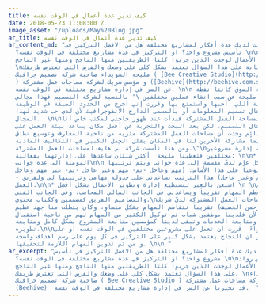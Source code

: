 ```yaml
---
title: كيف تدير عدة أعمال في الوقت نفسه
date: 2018-05-23 11:08:00 Z
image_asset: "/uploads/May%20Blog.jpg"
ar_title: كيف تدير عدة أعمال في الوقت نفسه
ar_content_md: "في حال كانت لديك عدة أفكار لمشاريع مختلفة هل من الافضل التركيز في
  تأسيس مشروع واحد؟ او التركيز في عدة مشاريع مختلفة في الوقت نفسه؟ \n\nلو بحثت في
  قصص رواد الأعمال لوجدت الذين جربوا كلتا الطريقتين منها الناجح ومنها غير الناجح.
  \nفالإجابة على هذا السؤال تعتمد بشكل كلي على وضعك والفرص التي تعترض طريقك. \nوقصة
  مليحه السويداء صاحبة شركة تصميم جرافيك ( [Bee Creative Studio](http://www.bee.com.sa/)
  ) و مؤسس شريك لشركة مساحات عمل مشتركة ([Beehive](http://beehive.com.sa/))  قد تخبرنا
  عن السر في إدارة مشاريع مختلفة في الوقت نفسه. \n\n الشغف وحاجة السوق كانتا نقطة
  البداية. تقول مليحة عن سبب انشاء عملين مختلفين \" بالنسبة لشركة التصميم فهذا مجالي
  في الحياة والمهنة اللي  أحبها واستمتع بها وقررت إني اخرج من الحدود الضيقة في الوظيفة
  وأتوسع في مجال تصميم المعلومات أو بالمسمى الدارج الانفوجرافيك لأن لدي حب شديد لهذا
  المجال.  \n\nأما بالنسبة لمساحة العمل المشتركة فبدأت عند ظهور حاجتي لمكتب خاص أنا
  وفريقي في مجال التصميم، لكن بعد البحث والتجربة عن أفضل مكان يساعد بيئة العمل على
  التجديد الدائم وجدت أن مساحات العمل المشتركة مثريه من ناحية المعارف وتوسيع نطاق
  العمل وأيضاً مشاركة الأخرين لنا في المكان يقلل الحِمل الكبير في التكاليف المادية.
  ومن هنا تأسست شركة بي هايف لمساحات العمل المشتركة.\"\nأما عن كيفية إدارة مشروعين
  مختلفين فتعطينا مليحة  أكثر شيئان ساعدها على إدارتهما بفعالية: \n\n* دون وقسم مهامك
  اليومية الى عدة جوانب\n\n الإدارة بشكل عام لديّ مقسمة إلى عدة جوانب ويتم ترتيبها
  يومياً وأسبوعياً على هذا الأساس: (مهم وعاجل -ثم- مهم وغير عاجل -ثم- غير مهم وعاجل
  - ثم- غير مهم وغير عاجل) هذا الترتيب يساعدني على جدولة مهامي وترتيبها لي ولفريق
  العمل.\n\n* استعن بالغير لتستطيع إدارة وتطوير الأعمال بشكل أفضل \n \nفي شركة التصميم
  أنا أقوم بمعظم المهام تقريباً ويساعدني في الجانب المالي المحاسب، وفي الجانب الفني
  والتصاميم الفريق كمصممين وككتاب محتوى.\nأما في شركة مساحات العمل المشتركة لديّ شريك
  مؤسس (عبدالرحمن الحضيف) تقريباً نتقاسم المهام بشكل متساوٍ، وكان يتطلب منا جهد عظيم
  في البداية أما الآن فلدينا موظفين شباب تم توكيل الكثير من المهام لهم من ناحية استقبال
  وإدارج الحجوزات ومتابعة الخدمات وتبقى لدينا كمؤسسين متابعة المشروع بشكل كامل ومتابعة
  تطويره.\n\nفي الختام سواءً  قررت ان تعمل على مشروعين مختلفين في الوقت نفسه او على
  مشروع واحد تذكر ان النجاح يعتمد بشكل كبير على التركيز في كل يوم على رسم اهداف واضحة
  و من ثم تدوين المهام اللازمة لتحقيقها. \n\n "
ar_excerpt: "في حال كانت لديك عدة أفكار لمشاريع مختلفة هل من الافضل التركيز في تأسيس
  مشروع واحد؟ او التركيز في عدة مشاريع مختلفة في الوقت نفسه؟ \n\nلو بحثت في قصص رواد
  الأعمال لوجدت الذين جربوا كلتا الطريقتين منها الناجح ومنها غير الناجح. \nفالإجابة
  على هذا السؤال تعتمد بشكل كلي على وضعك والفرص التي تعترض طريقك. \nوقصة مليحه السويداء
  صاحبة شركة تصميم جرافيك ( Bee Creative Studio ) و مؤسس شريك لشركة مساحات عمل مشتركة
  (Beehive)  قد تخبرنا عن السر في إدارة مشاريع مختلفة في الوقت نفسه.  "
---
```


  